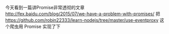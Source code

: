 今天看到一篇讲Promise非常透彻的文章 http://fex.baidu.com/blog/2015/07/we-have-a-problem-with-promises/ 把 https://github.com/robin22333/learn-nodejs/tree/master/use-eventproxy 这个爬虫用 Promise 实现了下
